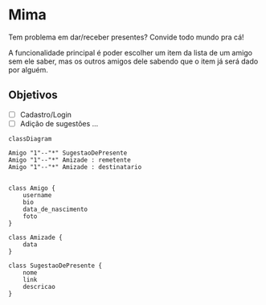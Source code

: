 # Mima

Tem problema em dar/receber presentes? Convide todo mundo pra cá!

A funcionalidade principal é poder escolher um item da lista de um amigo sem ele saber, mas os outros amigos dele sabendo que o item já será dado por alguém.

## Objetivos

- [ ] Cadastro/Login
- [ ] Adição de sugestões
...

```mermaid
classDiagram

Amigo "1"--"*" SugestaoDePresente
Amigo "1"--"*" Amizade : remetente
Amigo "1"--"*" Amizade : destinatario


class Amigo {
    username
    bio
    data_de_nascimento
    foto
}

class Amizade {
    data
}

class SugestaoDePresente {
    nome
    link
    descricao
}
```